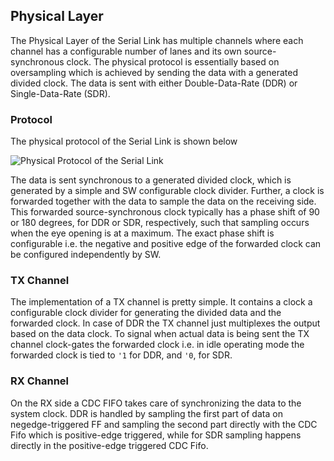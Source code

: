 ## Physical Layer

The Physical Layer of the Serial Link has multiple channels where each channel has a configurable number of lanes and its own source-synchronous clock. The physical protocol is essentially based on oversampling which is achieved by sending the data with a generated divided clock. The data is sent with either Double-Data-Rate (DDR) or Single-Data-Rate (SDR).

### Protocol
The physical protocol of the Serial Link is shown below

![Physical Protocol of the Serial Link](fig/phy-protocol.svg  "Physical Protocol of the Serial Link")

The data is sent synchronous to a generated divided clock, which is generated by a simple and SW configurable clock divider. Further, a clock is forwarded together with the data to sample the data on the receiving side. This forwarded source-synchronous clock typically has a phase shift of 90 or 180 degrees, for DDR or SDR, respectively, such that sampling occurs when the eye opening is at a maximum. The exact phase shift is configurable i.e. the negative and positive edge of the forwarded clock can be configured independently by SW.

### TX Channel
The implementation of a TX channel is pretty simple. It contains a clock a configurable clock divider for generating the divided data and the forwarded clock. In case of DDR the TX channel just multiplexes the output based on the data clock. To signal when actual data is being sent the TX channel clock-gates the forwarded clock i.e. in idle operating mode the forwarded clock is tied to `'1` for DDR, and `'0`, for SDR.

### RX Channel
On the RX side a CDC FIFO takes care of synchronizing the data to the system clock. DDR is handled by sampling the first part of data on negedge-triggered FF and sampling the second part directly with the CDC Fifo which is positive-edge triggered, while for SDR sampling happens directly in the positive-edge triggered CDC Fifo.